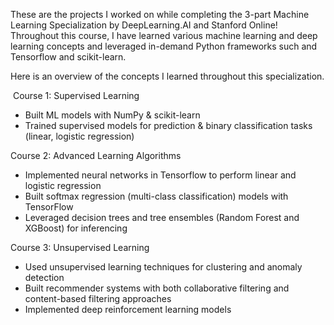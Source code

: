 These are the projects I worked on while completing the 3-part Machine Learning Specialization by DeepLearning.AI and Stanford Online! Throughout this course, I have learned various machine learning and deep learning concepts and leveraged in-demand Python frameworks such and Tensorflow and scikit-learn. 

Here is an overview of the concepts I learned throughout this specialization.

 Course 1: Supervised Learning
- Built ML models with NumPy & scikit-learn
- Trained supervised models for prediction & binary classification tasks (linear, logistic regression)

Course 2: Advanced Learning Algorithms
- Implemented neural networks in Tensorflow to perform linear and logistic regression
- Built softmax regression (multi-class classification) models with TensorFlow
- Leveraged decision trees and tree ensembles (Random Forest and XGBoost) for inferencing

Course 3: Unsupervised Learning
- Used unsupervised learning techniques for clustering and anomaly detection
- Built recommender systems with both collaborative filtering and content-based filtering approaches 
- Implemented deep reinforcement learning models
